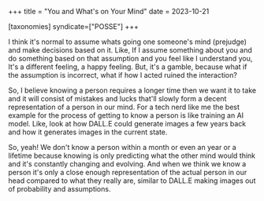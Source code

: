 +++
title = "You and What's on Your Mind"
date = 2023-10-21

[taxonomies]
syndicate=["POSSE"]
+++

I think it's normal to assume whats going one someone's mind (prejudge) and make decisions based on it. Like, If I assume something about you and do something based on that assumption and you feel like I understand you, It's a different feeling, a happy feeling. But, it's a gamble, because what if the assumption is
 incorrect, what if how I acted ruined the interaction?

So, I believe knowing a person requires a longer time then we want it to take and it will consist of mistakes and lucks that'll slowly form a decent representation of a person in our mind. For a tech nerd like me the best example for the process of getting to know a person is like training an AI model. Like, look at how DALL.E could generate images a few years back and how it generates images in the current state.

So, yeah! We don't know a person within a month or even an year or a lifetime because knowing is only predicting what the other mind would think and it's constantly changing and evolving. And when we think we know a person it's only a close enough representation of the actual person in our head compared to what they really are, similar to DALL.E making images out of probability and assumptions.
